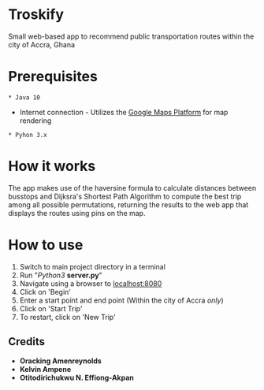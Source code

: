 # Troskify
Small web-based app to recommend public transportation routes within the city of Accra, Ghana

# Prerequisites
```
* Java 10
```
* Internet connection - Utilizes the [Google Maps Platform](https://cloud.google.com/maps-platform/) for map rendering
```
* Pyhon 3.x
```
# How it works
The app makes use of the haversine formula to calculate distances between busstops and Dijksra's Shortest Path Algorithm to compute the best trip among all possible permutations, returning the results to the web app that displays the routes using pins on the map.

# How to use
1. Switch to main project directory in a terminal
2. Run "*Python3* **server.py**"
3. Navigate using a browser to [localhost:8080](localhost:8080)
4. Click on 'Begin'
5. Enter a start point and end point (Within the city of Accra *only*)
6. Click on 'Start Trip'
7. To restart, click on 'New Trip'

## Credits
* **Oracking Amenreynolds**
* **Kelvin Ampene**
* **Otitodirichukwu N. Effiong-Akpan**
